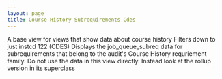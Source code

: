 ```yaml
---
layout: page
title: Course History Subrequirements Cdes
---
```


A base view for views that show data about course history
Filters down to just instcd 122 (CDES)
Displays the job_queue_subreq data for subrequirements that belong to the audit's Course History requriement family.
Do not use the data in this view directly. Instead look at the rollup version in its superclass
